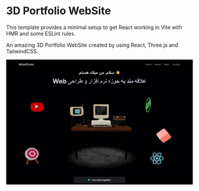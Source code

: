 # 3D Portfolio WebSite

This template provides a minimal setup to get React working in Vite with HMR and some ESLint rules.

An amazing 3D Portfolio WebSite created by using  React, Three.js and TailwindCSS.

![hackerRoom](hackerRoom.png)
